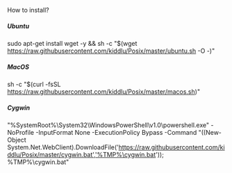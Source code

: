 How to install?

##### Ubuntu
sudo apt-get install wget -y && sh -c "$(wget https://raw.githubusercontent.com/kiddlu/Posix/master/ubuntu.sh -O -)"

##### MacOS
sh -c "$(curl -fsSL https://raw.githubusercontent.com/kiddlu/Posix/master/macos.sh)"

##### Cygwin
"%SystemRoot%\System32\WindowsPowerShell\v1.0\powershell.exe" -NoProfile -InputFormat None -ExecutionPolicy Bypass -Command "((New-Object System.Net.WebClient).DownloadFile('https://raw.githubusercontent.com/kiddlu/Posix/master/cygwin.bat','%TMP%\cygwin.bat')); %TMP%\cygwin.bat"